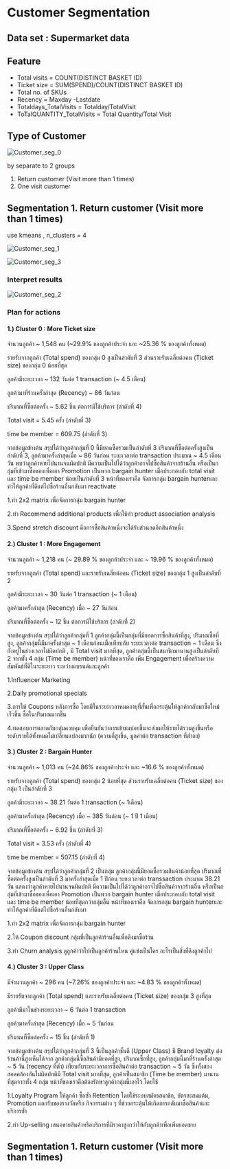 # Customer Segmentation

## Data set : Supermarket data

## Feature
   - Total visits = COUNT(DISTINCT BASKET ID)
   - Ticket size = SUM(SPEND)/COUNT(DISTINCT BASKET ID)
   - Total no. of SKUs
   - Recency = Maxday -Lastdate
   - Totaldays_TotalVisits = Totalday/TotalVisit
   - ToTalQUANTITY_TotalVisits = Total Quantity/Total Visit

## Type of Customer
   ![Customer_seg_0](./Customer_seg_0.jpg)

   by separate to 2 groups
   1. Return customer (Visit more than 1 times)
   2. One visit customer


## Segmentation 1. Return customer (Visit more than 1 times) 
   use kmeans  , n_clusters = 4
   
   ![Customer_seg_1](./Customer_seg_1.jpg)
   
   ![Customer_seg_3](./Customer_seg_3.jpg)
   
   
   ### Interpret results
   
   ![Customer_seg_2](./Customer_seg_2.jpg)
   
   ### Plan for actions
   #### 1.) Cluster 0 : More Ticket size
จำนวนลูกค้า ~ 1,548 คน (~29.9% ของลูกค้าประจำ และ ~25.36 % ของลูกค้าทั้งหมด)

รายรับจากลูกค้า (Total spend) ของกลุ่ม 0 สูงเป็นลำดับที่ 3 ส่วนรายรับเฉลี่ยต่อคน (Ticket size) ของกลุ่ม 0 น้อยที่สุด

ลูกค้ามีระยะเวลา ~ 132 วันต่อ 1 transaction (~ 4.5 เดือน)

ลูกค้ามาที่ร้านครั้งล่าสุด (Recency) ~ 86 วันก่อน

ปริมาณที่ซื้อต่อครั้ง ~ 5.62 ชิ้น ต่อการมีใช้บริการ (ลำดับที่ 4)

Total visit = 5.45 ครั้ง (ลำดับที่ 3)

time be member = 609.75 (ลำดับที่ 3)

จากข้อมูลข้างต้น สรุปได้ว่าลูกค้ากลุ่มที่ 0 นี้มียอดซื้อรวมเป็นลำดับที่ 3 ปริมาณที่ซื้อต่อครั้งสูงเป็นลำดับที่ 3, ลูกค้ามาครั้งล่าสุดเมื่อ ~ 86 วันก่อน ระยะเวลาต่อ transaction ประมาณ ~ 4.5 เดือน วัน พบว่าลูกค้าหายไปนานจนผิดปกติ มีความเป็นไปได้ว่าลูกค้าอาจไปซื้อสินค้าจากร้านอื่น หรือเป็นกลุ่มที่เข้ามาซื้อของเพื่อเอา Promotion เป็นพวก bargain hunter เมื่อประกอบกับ total visit และ time be member น้อยเป็นลำดับที่ 3
หน้าที่ของเราคือ จัดการกลุ่ม bargain hunterและ ทำให้ลูกค้าที่ดีแต่ไปซื้อร้านอื่นกลับมา reactivate

   1.ทำ 2x2 matrix เพื่อจัดการกลุ่ม bargain hunter

   2.ทำ Recommend additional products เพื่อใช้ทำ product association analysis

   3.Spend stretch discount คือการซื้อสินค้าหนึ่งจะได้รับส่วนลดอีกสินค้าหนึ่ง


   #### 2.) Cluster 1 : More Engagement
จำนวนลูกค้า ~ 1,218 คน (~ 29.89 % ของลูกค้าประจำ และ ~ 19.96 % ของลูกค้าทั้งหมด)

รายรับจากลูกค้า (Total spend) และรายรับเฉลี่ยต่อคน (Ticket size) ของกลุ่ม 1 สูงเป็นลำดับที่ 2

ลูกค้ามีระยะเวลา ~ 30 วันต่อ 1 transaction (~ 1 เดือน)

ลูกค้ามาครั้งล่าสุด (Recency) เมื่อ ~ 27 วันก่อน

ปริมาณที่ซื้อต่อครั้ง ~ 12 ชิ้น ต่อการมีใช้บริการ (ลำดับที่ 2)

จากข้อมูลข้างต้น สรุปได้ว่าลูกค้ากลุ่มที่ 1 ลูกค้ากลุ่มนี้เป็นกลุ่มที่มียอดการซื้อสินค้าที่สูง, ปริมาณซื้อที่สูง, ลูกค้ากลุ่มนี้มีมาครั้งล่าสุด ~ 1 เดือนก่อนเมื่อเทียบกับ ระยะเวลาต่อ transaction ~ 1 เดือน ซึ่งยังอยู่ในช่วงเวลาไม่ผิดปกติ , มี Total visit มากที่สุด, ลูกค้ากลุ่มนี้เป็นสมาชิกมานานสูงเป็นลำดับที่ 2 จากทั้ง 4 กลุ่ม (Time be member)
หน้าที่ของเราคือ เพิ่ม Engagement เพื่อสร้างความสัมพันธ์ที่ดีในระยะยาว ระหว่างแบรนด์และลูกค้า

1.Influencer Marketing

2.Daily promotional specials

3.การให้ Coupons หลังการซื้อ โดยมีในระยะเวลาหมดอายุที่สั้นเพื่อกระตุ้นให้ลูกค้ากลับมาซื้อใหม่เร็วขึ้น ซื้อในปริมาณมากขึ้น

4.ทดสอบการตลาดกับกลุ่มควบคุม เพื่อยืนยันว่าการเข้าชมบ่อยขึ้นจะส่งผลให้รายได้รวมสูงขึ้นหรือระดับรายได้ทั้งหมดไม่เปลี่ยนแปลงมากนัก (ความถี่สูงขึ้น, มูลค่าต่อ transaction ที่ต่ำลง)



   #### 3.) Cluster 2 : Bargain Hunter
จำนวนลูกค้า ~ 1,013 คน (~24.86% ของลูกค้าประจำ และ ~16.6 % ของลูกค้าทั้งหมด)

รายรับจากลูกค้า (Total spend) ของกลุ่ม 2 น้อยที่สุด ส่วนรายรับเฉลี่ยต่อคน (Ticket size) ของกลุ่ม 1 เป็นลำดับที่ 3

ลูกค้ามีระยะเวลา ~ 38.21 วันต่อ 1 transaction (~ 1เดือน)

ลูกค้ามาครั้งล่าสุด (Recency) เมื่อ ~ 385 วันก่อน (~ 1 ปี 1 เดือน)

ปริมาณที่ซื้อต่อครั้ง ~ 6.92 ชิ้น (ลำดับที่ 3)

Total visit = 3.53 ครั้ง (ลำดับที่ 4)

time be member = 507.15 (ลำดับที่ 4)

จากข้อมูลข้างต้น สรุปได้ว่าลูกค้ากลุ่มที่ 2 เป็นกลุ่ม ลูกค้ากลุ่มนี้มียอดซื้อรวมสินค้าน้อยที่สุด ปริมาณที่ซื้อต่อครั้งสูงเป็นลำดับที่ 3 มาครั้งล่าสุดเมื่อ 1 ปีก่อน ระยะเวลาต่อ transsaction ประมาณ 38.21 วัน แสดงว่าลูกค้าหายไปนานจนผิดปกติ มีความเป็นไปได้ว่าลูกค้าอาจไปซื้อสินค้าจากร้านอื่น หรือเป็นกลุ่มที่เข้ามาซื้อของเพื่อเอา Promotion เป็นพวก bargain hunter เมื่อประกอบกับ total visit และ time be member น้อยที่สุดกว่ากลุ่มอื่น
หน้าที่ของเราคือ จัดการกลุ่ม bargain hunterและ ทำให้ลูกค้าที่ดีแต่ไปซื้อร้านอื่นกลับมา

1.ทำ 2x2 matrix เพื่อจัดการกลุ่ม bargain hunter

2.ให้ Coupon discount กลุ่มที่เป็นลูกค้าร้านอื่นเพื่อดึงมาซื้อร้าน

3.ทำ Churn analysis ดูลูกค้าว่าไปเป็นลูกค้าร้านไหน คู่แข่งเป็นใคร อะไรเป็นสิ่งที่ดึงลูกค้าไป



   #### 4.) Cluster 3 : Upper Class
มีจำนวนลูกค้า ~ 296 คน (~7.26% ของลูกค้าประจำ และ ~4.83 % ของลูกค้าทั้งหมด)

มีรายรับจากลูกค้า (Total spend) และรายรับเฉลี่ยต่อคน (Ticket size) ของกลุ่ม 3 สูงที่สุด

ลูกค้ามีมาในช่วงระยะเวลา ~ 6 วันต่อ 1 transaction

ลูกค้ามาครั้งล่าสุด (Recency) เมื่อ ~ 5 วันก่อน

ปริมาณที่ซื้อต่อครั้ง ~ 15 ชิ้น (ลำดับที่ 1)

จากข้อมูลข้างต้น สรุปได้ว่าลูกค้ากลุ่มที่ 3 นี้เป็นลูกค้าชั้นดี (Upper Class) มี Brand loyalty ต่อร้านค้านี้สูงเห็นได้จาก ลูกค้ากลุ่มนี้ซื้อสินค้ามียอดที่สูง, ปริมาณซื้อที่สูง, ลูกค้ากลุ่มนี้มาที่ร้านครั้งล่าสุด ~ 5 วัน (recency ที่ต่ำ) เทียบกับระยะเวลาการซื้อสินค้าต่อ transaction ~ 5 วัน ซึ่งทั้งสองสอดคล้องกันไม่ผิดปกติมี Total visit มากที่สุด, ลูกค้าเป็นสมาชิก (Time be member) มานานที่สุดจากทั้ง 4 กลุ่ม
หน้าที่ของเราคือต้องรักษาลูกค้ากลุ่มนี้เอาไว้ โดยใช้

1.Loyalty Program ให้ลูกค้า ซื้อซ้ำ Retention โดยใช้ระบบสมัครสมาชิก, บัตรสะสมแต้ม, Promotion แลกรับของรางวัลหรือ กิจกรรมต่าง ๆ ที่ช่วยกระตุ้นให้เกิดการกลับมาซื้อสินค้าและบริการซ้ำ

2.ทำ Up-selling เสนอขายสินค้าหรือบริการที่มีราคาสูงกว่าให้กับลูกค้าเพื่อเพิ่มยอดขาย
   
 
## Segmentation 1. Return customer (Visit more than 1 times) 
